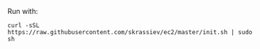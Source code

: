 Run with:

```
curl -sSL https://raw.githubusercontent.com/skrassiev/ec2/master/init.sh | sudo sh
```
